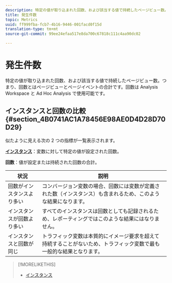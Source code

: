 ```yaml
---
description: 特定の値が取り込まれた回数、および該当する値で持続したページビュー数。つまり、回数とはページビューとページイベントの合計です。回数は Analysis Workspace と Ad Hoc Analysis で使用可能です。
title: 発生件数
topic: Metrics
uuid: ff999fba-fcb7-4b16-9446-001facd0f15d
translation-type: tm+mt
source-git-commit: 99ee24efaa517e8da700c67818c111c4aa90dc02

---
```



# 発生件数

特定の値が取り込まれた回数、および該当する値で持続したページビュー数。つまり、回数とはページビューとページイベントの合計です。回数は Analysis Workspace と Ad Hoc Analysis で使用可能です。

## インスタンスと回数の比較 {#section_4B0741AC1A78456E98AE0D4D28D70D29}

似たように見える次の 2 つの指標が一覧表示されます。

**[インスタンス](/help/components/c-variables/c-metrics/metrics-instance.md)**：変数に対して特定の値が設定された回数。

**回数**：値が設定または持続された回数の合計。

| 状況 | 説明 |
|---|---|
| 回数がインスタンスより多い | コンバージョン変数の場合、回数には変数が定義された数（インスタンス）も含まれるため、このような結果になります。 |
| インスタンスが回数より多い | すべてのインスタンスは回数としても記録されるため、レポーティングではこのような結果にはなりません。 |
| インスタンスと回数が同じ | トラフィック変数は本質的にイメージ要求を超えて持続することがないため、トラフィック変数で最も一般的な結果となります。 |

>[!MORELIKETHIS]
>
>* [インスタンス](/help/components/c-variables/c-metrics/metrics-instance.md)

